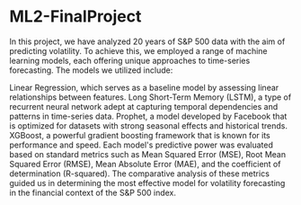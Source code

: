 # ML2-FinalProject

In this project, we have analyzed 20 years of S&P 500 data with the aim of predicting volatility. To achieve this, we employed a range of machine learning models, each offering unique approaches to time-series forecasting. The models we utilized include:

Linear Regression, which serves as a baseline model by assessing linear relationships between features.
Long Short-Term Memory (LSTM), a type of recurrent neural network adept at capturing temporal dependencies and patterns in time-series data.
Prophet, a model developed by Facebook that is optimized for datasets with strong seasonal effects and historical trends.
XGBoost, a powerful gradient boosting framework that is known for its performance and speed.
Each model's predictive power was evaluated based on standard metrics such as Mean Squared Error (MSE), Root Mean Squared Error (RMSE), Mean Absolute Error (MAE), and the coefficient of determination (R-squared). The comparative analysis of these metrics guided us in determining the most effective model for volatility forecasting in the financial context of the S&P 500 index.
